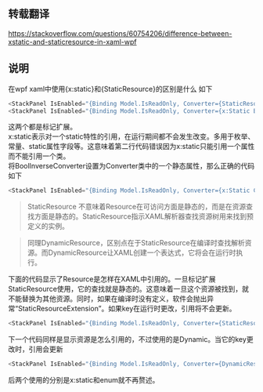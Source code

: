 
## 转载翻译
https://stackoverflow.com/questions/60754206/difference-between-xstatic-and-staticresource-in-xaml-wpf

## 说明
在wpf xaml中使用{x:static}和{StaticResource}的区别是什么
如下
````C#
<StackPanel IsEnabled="{Binding Model.IsReadOnly, Converter={StaticResource BoolInverseConverter}}">
<StackPanel IsEnabled="{Binding Model.IsReadOnly, Converter={x:Static BoolInverseConverter}}">
````

这两个都是标记扩展。  
x:static表示对一个static特性的引用，在运行期间都不会发生改变。多用于枚举、常量、static属性字段等。这意味着第二行代码错误因为x:static只能引用一个属性而不能引用一个类。  
将BoolInverseConverter设置为Converter类中的一个静态属性，那么正确的代码如下
````C#
<StackPanel IsEnabled="{Binding Model.IsReadOnly, Converter={x:Static Converters.BoolInverseConverter}}">
````
> StaticResource 不意味着Resource在可访问方面是静态的，而是在资源查找方面是静态的。StaticResource指示XAML解析器查找资源树用来找到预定义的实例。  

> 同理DynamicResource，区别点在于StaticResource在编译时查找解析资源。而DynamicResource让XAML创建一个表达式，它将会在运行时执行。

下面的代码显示了Resource是怎样在XAML中引用的。一旦标记扩展StaticResource使用，它的查找就是静态的。这意味着一旦这个资源被找到，就不能替换为其他资源。同时，如果在编译时没有定义，软件会抛出异常“StaticResourceExtension”。如果key在运行时更改，引用将不会更新。
````C#
<StackPanel IsEnabled="{Binding Model.IsReadOnly, Converter={StaticResource BoolInverseConverter}}">
````

下一个代码同样是显示资源是怎么引用的，不过使用的是Dynamic。当它的key更改时，引用会更新
````C#
<StackPanel IsEnabled="{Binding Model.IsReadOnly, Converter={DynamicResource BoolInverseConverter}}">
````

后两个使用的分别是x:static和enum就不再赘述。